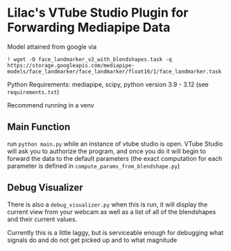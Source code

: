 # Lilac's VTube Studio Plugin for Forwarding Mediapipe Data

Model attained from google via

`! wget -O face_landmarker_v2_with_blendshapes.task -q https://storage.googleapis.com/mediapipe-models/face_landmarker/face_landmarker/float16/1/face_landmarker.task`

Python Requirements: mediapipe, scipy, python version 3.9 - 3.12 (see `requirements.txt`)

Recommend running in a venv

## Main Function

run `python main.py` while an instance of vtube studio is open. VTube Studio will ask you to authorize the program, and once you do it will begin to forward the data to the default parameters (the exact computation for each parameter is defined in `compute_params_from_blendshape.py`)

## Debug Visualizer

There is also a `debug_visualizer.py` when this is run, it will display the current view from your webcam as well as a list of all of the blendshapes and their current values.

Currently this is a little laggy, but is serviceable enough for debugging what signals do and do not get picked up and to what magnitude